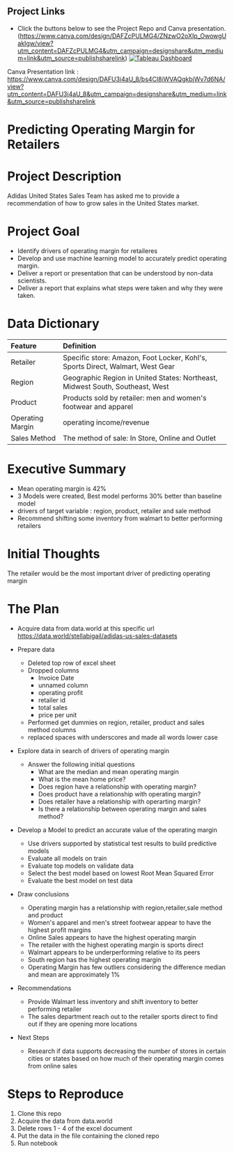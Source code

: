 ## Project Links
* Click the buttons below to see the Project Repo and Canva presentation.  
(https://www.canva.com/design/DAFZcPULMG4/ZNzwO2oXIp_OwowgUakIgw/view?utm_content=DAFZcPULMG4&utm_campaign=designshare&utm_medium=link&utm_source=publishsharelink)
[![Tableau Dashboard](https://img.shields.io/badge/Tableau%20Dashboard-%B4D5DECC.svg?style=for-the-badge&logo=Tableau&logoColor=white)](https://public.tableau.com/app/profile/allante.staten/viz/CiscoDashboard/Dashboard1)

Canva Presentation link : https://www.canva.com/design/DAFU3i4aU_8/bs4Cl8iWVAQgkbjWv7d6NA/view?utm_content=DAFU3i4aU_8&utm_campaign=designshare&utm_medium=link&utm_source=publishsharelink

# Predicting Operating Margin for Retailers
 
# Project Description
Adidas United States Sales Team has asked me to provide a recommendation of how to grow sales in the United States market. 
 
# Project Goal
* Identify drivers of operating margin for retaileres 
* Develop and use machine learning model to accurately predict operating margin. 
* Deliver a report or presentation that can be understood by non-data scientists.
* Deliver a report that explains what steps were taken and why they were taken.

# Data Dictionary
| Feature | Definition |
|:--------|:-----------|
|Retailer| Specific store: Amazon, Foot Locker, Kohl's, Sports Direct, Walmart, West Gear|
|Region| Geographic Region in United States: Northeast, Midwest South, Southeast, West |
|Product| Products sold by retailer: men and women's footwear and apparel|
|Operating Margin| operating income/revenue|
|Sales Method | The method of sale: In Store, Online and Outlet |

# Executive Summary 
* Mean operating margin is 42%
* 3 Models were created, Best model performs 30% better than baseline model 
* drivers of target variable : region, product, retailer and sale method 
* Recommend shifting some inventory from walmart to better performing retailers

# Initial Thoughts
The retailer would be the most important driver of predicting operating margin 

# The Plan
* Acquire data from data.world at this specific url https://data.world/stellabigail/adidas-us-sales-datasets
 
* Prepare data
   * Deleted top row of excel sheet 
   * Dropped columns 
        * Invoice Date 
        * unnamed column
        * operating profit
        * retailer id 
        * total sales 
        * price per unit 
    * Performed get dummies on region, retailer, product and sales method columns 
    * replaced spaces with underscores and made all words lower case

* Explore data in search of drivers of operating margin
   * Answer the following initial questions
       * What are the median and mean operating margin
       * What is the mean home price?
       * Does region have a relationship with operating margin?
       * Does product have a relationship with operating margin?
       * Does retailer have a relationship with operarting margin?
       * Is there a relationship between operating margin and sales method?
      
* Develop a Model to predict an accurate value of the operating margin
   * Use drivers supported by statistical test results to build predictive models
   * Evaluate all models on train 
   * Evaluate top models on validate data 
   * Select the best model based on lowest Root Mean Squared Error
   * Evaluate the best model on test data
 
* Draw conclusions
   * Operating margin has a relationship with region,retailer,sale method and product 
   * Women's apparel and men's street footwear appear to have the highest profit margins
   * Online Sales appears to have the highest operating margin 
   * The retailer with the highest operating margin is sports direct
   * Walmart appears to be underperforming relative to its peers
   * South region has the highest operating margin 
   * Operating Margin has few outliers considering the difference median and mean are approximately 1% 

* Recommendations
   * Provide Walmart less inventory and shift inventory to better performing retailer
   * The sales department reach out to the retailer sports direct to find out if they are opening more locations

* Next Steps
   * Research if data supports decreasing the number of stores in certain cities or states based on how much of their operating margin comes from online sales  
 


# Steps to Reproduce
1) Clone this repo
2) Acquire the data from data.world
3) Delete rows 1 - 4 of the excel document
4) Put the data in the file containing the cloned repo
4) Run notebook
 
